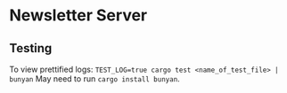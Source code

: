 # Newsletter Server

## Testing

To view prettified logs:
```TEST_LOG=true cargo test <name_of_test_file> | bunyan```
May need to run ```cargo install bunyan```.